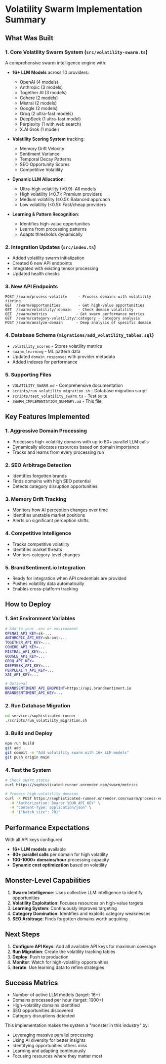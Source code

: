 # Volatility Swarm Implementation Summary

## What Was Built

### 1. Core Volatility Swarm System (`src/volatility-swarm.ts`)
A comprehensive swarm intelligence engine with:

- **16+ LLM Models** across 10 providers:
  - OpenAI (4 models)
  - Anthropic (3 models)
  - Together AI (3 models)
  - Cohere (2 models)
  - Mistral (2 models)
  - Google (2 models)
  - Groq (2 ultra-fast models)
  - DeepSeek (1 ultra-fast model)
  - Perplexity (1 with web search)
  - X.AI Grok (1 model)

- **Volatility Scoring System** tracking:
  - Memory Drift Velocity
  - Sentiment Variance
  - Temporal Decay Patterns
  - SEO Opportunity Scores
  - Competitive Volatility

- **Dynamic LLM Allocation**:
  - Ultra-high volatility (≥0.9): All models
  - High volatility (≥0.7): Premium providers
  - Medium volatility (≥0.5): Balanced approach
  - Low volatility (<0.5): Fast/cheap providers

- **Learning & Pattern Recognition**:
  - Identifies high-value opportunities
  - Learns from processing patterns
  - Adapts thresholds dynamically

### 2. Integration Updates (`src/index.ts`)
- Added volatility swarm initialization
- Created 6 new API endpoints
- Integrated with existing tensor processing
- Updated health checks

### 3. New API Endpoints
```
POST /swarm/process-volatile     - Process domains with volatility tiering
GET  /swarm/opportunities        - Get high-value opportunities
GET  /swarm/volatility/:domain   - Check domain volatility
GET  /swarm/metrics             - Get swarm performance metrics
GET  /swarm/category-volatility/:category - Category analysis
POST /swarm/analyze-domain      - Deep analysis of specific domain
```

### 4. Database Schema (`migrations/add_volatility_tables.sql`)
- `volatility_scores` - Stores volatility metrics
- `swarm_learning` - ML pattern data
- Updated `domain_responses` with provider metadata
- Added indexes for performance

### 5. Supporting Files
- `VOLATILITY_SWARM.md` - Comprehensive documentation
- `scripts/run_volatility_migration.sh` - Database migration script
- `scripts/test_volatility_swarm.ts` - Test suite
- `SWARM_IMPLEMENTATION_SUMMARY.md` - This file

## Key Features Implemented

### 1. Aggressive Domain Processing
- Processes high-volatility domains with up to 80+ parallel LLM calls
- Dynamically allocates resources based on domain importance
- Tracks and learns from every processing run

### 2. SEO Arbitrage Detection
- Identifies forgotten brands
- Finds domains with high SEO potential
- Detects category disruption opportunities

### 3. Memory Drift Tracking
- Monitors how AI perception changes over time
- Identifies unstable market positions
- Alerts on significant perception shifts

### 4. Competitive Intelligence
- Tracks competitive volatility
- Identifies market threats
- Monitors category-level changes

### 5. BrandSentiment.io Integration
- Ready for integration when API credentials are provided
- Pushes volatility data automatically
- Enables cross-platform tracking

## How to Deploy

### 1. Set Environment Variables
```bash
# Add to your .env or environment
OPENAI_API_KEY=sk-...
ANTHROPIC_API_KEY=sk-ant-...
TOGETHER_API_KEY=...
COHERE_API_KEY=...
MISTRAL_API_KEY=...
GOOGLE_API_KEY=...
GROQ_API_KEY=...
DEEPSEEK_API_KEY=...
PERPLEXITY_API_KEY=...
XAI_API_KEY=...

# Optional
BRANDSENTIMENT_API_ENDPOINT=https://api.brandsentiment.io
BRANDSENTIMENT_API_KEY=...
```

### 2. Run Database Migration
```bash
cd services/sophisticated-runner
./scripts/run_volatility_migration.sh
```

### 3. Build and Deploy
```bash
npm run build
git add .
git commit -m "Add volatility swarm with 16+ LLM models"
git push origin main
```

### 4. Test the System
```bash
# Check swarm status
curl https://sophisticated-runner.onrender.com/swarm/metrics

# Process high-volatility domains
curl -X POST https://sophisticated-runner.onrender.com/swarm/process-volatile \
  -H "Authorization: Bearer YOUR_API_KEY" \
  -H "Content-Type: application/json" \
  -d '{"batch_size": 20}'
```

## Performance Expectations

With all API keys configured:
- **16+ LLM models** available
- **80+ parallel calls** per domain for high volatility
- **100-1000+ domains/hour** processing capacity
- **Dynamic cost optimization** based on volatility

## Monster-Level Capabilities

1. **Swarm Intelligence**: Uses collective LLM intelligence to identify opportunities
2. **Volatility Exploitation**: Focuses resources on high-value targets
3. **Learning System**: Continuously improves targeting
4. **Category Domination**: Identifies and exploits category weaknesses
5. **SEO Arbitrage**: Finds forgotten domains worth acquiring

## Next Steps

1. **Configure API Keys**: Add all available API keys for maximum coverage
2. **Run Migration**: Create the volatility tracking tables
3. **Deploy**: Push to production
4. **Monitor**: Watch for high-volatility opportunities
5. **Iterate**: Use learning data to refine strategies

## Success Metrics

- Number of active LLM models (target: 16+)
- Domains processed per hour (target: 1000+)
- High-volatility domains identified
- SEO opportunities discovered
- Category disruptions detected

This implementation makes the system a "monster in this industry" by:
- Leveraging massive parallel processing
- Using AI diversity for better insights
- Identifying opportunities others miss
- Learning and adapting continuously
- Focusing resources where they matter most